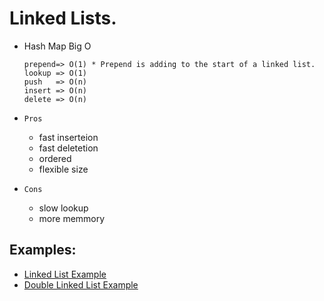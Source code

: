 # Linked Lists.

- Hash Map Big O
    ```
    prepend=> O(1) * Prepend is adding to the start of a linked list.
    lookup => O(1)
    push   => O(n)
    insert => O(n)
    delete => O(n)
    ```


- `Pros`
    - fast inserteion
    - fast deletetion
    - ordered
    - flexible size

- `Cons`
    - slow lookup
    - more memmory
    
## Examples: 
- [Linked List Example](./HandsOn/ex1.js)
- [Double Linked List Example](./HandsOn/ex2.js)
    
